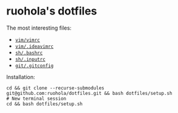 # ruohola's dotfiles

The most interesting files:

- [`vim/vimrc`](./vim/vimrc)
- [`vim/.ideavimrc`](./vim/.ideavimrc)
- [`sh/.bashrc`](./sh/.bashrc)
- [`sh/.inputrc`](./sh/.inputrc)
- [`git/.gitconfig`](./git/.gitconfig)


Installation:
```
cd && git clone --recurse-submodules git@github.com:ruohola/dotfiles.git && bash dotfiles/setup.sh
# New terminal session
cd && bash dotfiles/setup.sh
```
